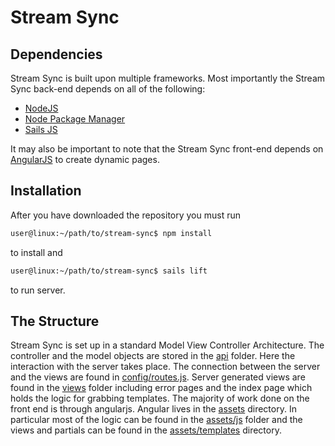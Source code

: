 # Stream Sync

## Dependencies
Stream Sync is built upon multiple frameworks. Most importantly the Stream Sync back-end depends on all of the following:
* [NodeJS](nodejs.org)
* [Node Package Manager](npmjs.org)
* [Sails JS](sailsjs.org)

It may also be important to note that the Stream Sync front-end depends on [AngularJS](http://angularjs.org/) to create dynamic pages.

## Installation
After you have downloaded the repository you must run

```bash
user@linux:~/path/to/stream-sync$ npm install
```

to install and

```bash
user@linux:~/path/to/stream-sync$ sails lift
```

to run server.

## The Structure
Stream Sync is set up in a standard Model View Controller Architecture. The controller and the model objects are stored in the [api](api) folder. Here the interaction with the server takes place. The connection between the server and the views are found in [config/routes.js](config/routes.js). Server generated views are found in the [views](views) folder including error pages and the index page which holds the logic for grabbing templates. 
The majority of work done on the front end is through angularjs. Angular lives in the [assets](assets) directory. In particular most of the logic can be found in the [assets/js](assets/js) folder and the views and partials can be found in the [assets/templates](assets/templates) directory.